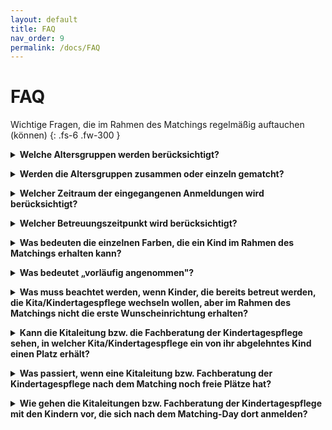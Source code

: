 ```yaml
---
layout: default
title: FAQ
nav_order: 9
permalink: /docs/FAQ
---
```


# FAQ

Wichtige Fragen, die im Rahmen des Matchings regelmäßig auftauchen (können)
{: .fs-6 .fw-300 }


<details>
    <summary><b>Welche Altersgruppen werden berücksichtigt?</b></summary>
Es empfiehlt sich eine Orientierung am jeweils geltenden Recht. In Nordrhein-Westfalen beispielsweise sind es gemäß dem Kinderbildungsgesetz unter Zweijährige, Zweijährige und über Dreijährige. 
</details>
<p> </p>
<details>
    <summary><b>Werden die Altersgruppen zusammen oder einzeln gematcht?</b></summary>
    Wir empfehlen, jede Altersgruppe einzeln zu matchen. Dies erleichtert das Verfahren für alle Beteiligten.
</details>
<p> </p>
<details>
    <summary><b>Welcher Zeitraum der eingegangenen Anmeldungen wird berücksichtigt?</b></summary>
    Wir empfehlen, einen Stichtag zu kommunizieren, bis zu dem die Vormerkungen der Eltern eingehen müssen, um für die Vergabe im aktuellen Jahr berücksichtigt zu werden. 
</details>
<p> </p>
<details>
    <summary><b>Welcher Betreuungszeitpunkt wird berücksichtigt?</b></summary>
    Die Eltern geben einen gewünschten Betreuungsbeginn an. Die Kommune legt dann in Absprache mit den Kitaleitungen/Trägervertretungen bzw. Fachberatung der Kindertagespflege fest, welcher Zeitraum für die aktuelle Vergabe berücksichtigt werden soll. Beispielsweise bis Dezember. 
</details>
<p> </p>
<details>
    <summary><b>Was bedeuten die einzelnen Farben, die ein Kind im Rahmen des Matchings erhalten kann?</b></summary>
Falls ein Kind nach einer Matchingrunde „grün“ hinterlegt ist, bedeutet das, dass es das Angebot endgültig angenommen hat. In diesem Fall bleibt es im Laufe der weiteren Matchingrunden bei der Einrichtung und kann keiner anderen Kita mehr zusagen.

    Falls ein Kind nach einer Matchingrunde „blau“ hinterlegt ist, bedeutet das, dass es das Angebot vorläufig angenommen hat, aber noch nicht endgültig. Es kann sein, dass es in einer der nächsten Runden ein Angebot von seiner Erstwunscheinrichtung erhält. 

    Falls ein Kind „rot“ hinterlegt ist, bedeutet das, dass die Einrichtung ihm aktuell kein Angebot machen kann. Entweder hat die Einrichtung keine Kapazität (mehr), um dem Kind ein Angebot zu machen, oder es hat ein Angebot einer Kita, zu der es lieber gehen würde, erhalten. 
</details>
<p> </p>
<details>
    <summary><b>Was bedeutet „vorläufig angenommen"?</b></summary>
Im Zuge des Matchings kann es sein, dass ein Kind das Angebot einer Einrichtung „vorläufig angenommen“ hat. In diesem Fall ist möglich, dass es in einer der nächsten Runden ein Angebot von einer höher präferierten Wunscheinrichtung erhält. 
</details>
<p> </p>
<details>
    <summary><b>Was muss beachtet werden, wenn Kinder, die bereits betreut werden, die Kita/Kindertagespflege wechseln wollen, aber im Rahmen des Matchings nicht die erste Wunscheinrichtung erhalten?</b></summary>
    Im Fall eines Wechselwunsches kann der Name der abgebenden Einrichtung als letztgenannte Wunscheinrichtung eingetragen werden. Dies führt in der Regel dazu, dass das Wechselkind nicht den Betreuungsplatz verliert.  
</details>
<p> </p>
<details>
    <summary><b>Kann die Kitaleitung bzw. die Fachberatung der Kindertagespflege sehen, in welcher Kita/Kindertagespflege ein von ihr abgelehntes Kind einen Platz erhält?</b></summary>
Nach dem Matching¬-Day besteht die Möglichkeit für das Jugendamt, einen Datenexport mit den versorgten und unversorgten Kindern zu generieren. Inwiefern die Kitaleitungen bzw. die Fachberatung der Kindertagespflege entsprechende Infos erhalten, obliegt dem jeweiligen Jugendamt und ist datenschutzrechtlich fraglich.  
</details>
<p> </p>
<details>
    <summary><b>Was passiert, wenn eine Kitaleitung bzw. Fachberatung der Kindertagespflege nach dem Matching noch freie Plätze hat?</b></summary>
    Da das Matching “intern” erfolgt und die Eltern erstmal nicht informiert werden, ist die tatsächliche Vergabe (Zu-/Absage) zwingend erforderlich. Sofern es in diesem Zuge noch unversorgte Kinder gibt, können sich diese in den Einrichtungen mit freien Plätzen melden. 
</details>
<p> </p>
<details>
    <summary><b>Wie gehen die Kitaleitungen bzw. Fachberatung der Kindertagespflege mit den Kindern vor, die sich nach dem Matching-Day dort anmelden?</b></summary>
    Dies ist abhängig von dem Vorgehen in den einzelnen Kommunen. Falls das Matching beispielsweise nur einmal im Jahr für die Hauptvergabe zum 1. August des neuen Kitajahres erfolgt, sind die Kinder, die sich nach dem Matching-Day anmelden, wie unterjährige Anmeldungen zu betrachten. 
</details>

